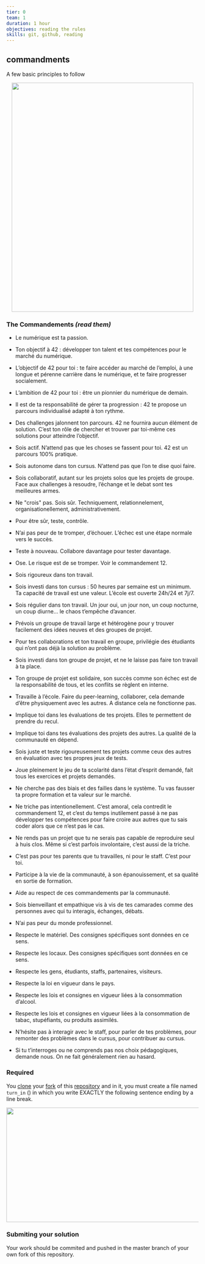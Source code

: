 ```yaml
---
tier: 0
team: 1
duration: 1 hour
objectives: reading the rules
skills: git, github, reading
---
```


## commandments

A few basic principles to follow

<p align="center">
  <img width="476" height="600" src="https://upload.wikimedia.org/wikipedia/commons/thumb/e/e5/MCC-31231_Mozes_toont_de_wetstafelen_%281%29.tif/lossy-page1-476px-MCC-31231_Mozes_toont_de_wetstafelen_%281%29.tif.jpg">
</p>

### The Commandements _(read them)_

-   Le numérique est ta passion.

-   Ton objectif à 42 : développer ton talent et tes compétences pour le marché du numérique.

-   L’objectif de 42 pour toi : te faire accéder au marché de l’emploi, à une longue et pérenne carrière dans le numérique, et te faire progresser socialement.

-   L’ambition de 42 pour toi : être un pionnier du numérique de demain.

-   Il est de ta responsabilité de gérer ta progression : 42 te propose un parcours individualisé adapté à ton rythme.

-   Des challenges jalonnent ton parcours. 42 ne fournira aucun élément de solution. C’est ton rôle de chercher et trouver par toi-même ces solutions pour atteindre l’objectif.

-   Sois actif. N’attend pas que les choses se fassent pour toi. 42 est un parcours 100% pratique.

-   Sois autonome dans ton cursus. N’attend pas que l’on te dise quoi faire.

-   Sois collaboratif, autant sur les projets solos que les projets de groupe. Face aux challenges à resoudre, l’échange et le debat sont tes meilleures armes.

-   Ne "crois" pas. Sois sûr. Techniquement, relationnelement, organisationellement, administrativement.

-   Pour être sûr, teste, contrôle.

-   N’ai pas peur de te tromper, d’échouer. L’échec est une étape normale vers le succès.

-   Teste à nouveau. Collabore davantage pour tester davantage.

-   Ose. Le risque est de se tromper. Voir le commandement 12.

-   Sois rigoureux dans ton travail.

-   Sois investi dans ton cursus : 50 heures par semaine est un minimum. Ta capacité de travail est une valeur. L’école est ouverte 24h/24 et 7j/7.

-   Sois régulier dans ton travail. Un jour oui, un jour non, un coup nocturne, un coup diurne... le chaos t’empêche d’avancer.

-   Prévois un groupe de travail large et hétérogène pour y trouver facilement des idées neuves et des groupes de projet.

-   Pour tes collaborations et ton travail en groupe, privilégie des étudiants qui n’ont pas déjà la solution au problème.

-   Sois investi dans ton groupe de projet, et ne le laisse pas faire ton travail à ta place.

-   Ton groupe de projet est solidaire, son succès comme son échec est de la responsabilité de tous, et les conflits se règlent en interne.

-   Travaille à l’école. Faire du peer-learning, collaborer, cela demande d’être physiquement avec les autres. A distance cela ne fonctionne pas.

-   Implique toi dans les évaluations de tes projets. Elles te permettent de prendre du recul.

-   Implique toi dans tes évaluations des projets des autres. La qualité de la communauté en dépend.

-   Sois juste et teste rigoureusement tes projets comme ceux des autres en évaluation avec tes propres jeux de tests.

-   Joue pleinement le jeu de ta scolarité dans l’état d’esprit demandé, fait tous les exercices et projets demandés.

-   Ne cherche pas des biais et des failles dans le système. Tu vas fausser ta propre formation et ta valeur sur le marché.

-   Ne triche pas intentionellement. C’est amoral, cela contredit le commandement 12, et c’est du temps inutilement passé à ne pas développer tes compétences pour faire croire aux autres que tu sais coder alors que ce n’est pas le cas.

-   Ne rends pas un projet que tu ne serais pas capable de reproduire seul à huis clos. Même si c’est parfois involontaire, c’est aussi de la triche.

-   C’est pas pour tes parents que tu travailles, ni pour le staff. C’est pour toi.

-   Participe à la vie de la communauté, à son épanouissement, et sa qualité en sortie de formation.

-   Aide au respect de ces commandements par la communauté.

-   Sois bienveillant et empathique vis à vis de tes camarades comme des personnes avec qui tu interagis, échanges, débats.

-   N’ai pas peur du monde professionnel.

-   Respecte le matériel. Des consignes spécifiques sont données en ce sens.

-   Respecte les locaux. Des consignes spécifiques sont données en ce sens.

-   Respecte les gens, étudiants, staffs, partenaires, visiteurs.

-   Respecte la loi en vigueur dans le pays.

-   Respecte les lois et consignes en vigueur liées à la consommation d’alcool.

-   Respecte les lois et consignes en vigueur liées à la consommation de tabac, stupéfiants, ou produits assimilés.

-   N’hésite pas à interagir avec le staff, pour parler de tes problèmes, pour remonter des problèmes dans le cursus, pour contribuer au cursus.

-   Si tu t’interroges ou ne comprends pas nos choix pédagogiques, demande nous. On ne fait généralement rien au hasard.

### Required

You [clone](http://lmgtfy.com/?q=git+clone) your [fork](http://lmgtfy.com/?q=github+fork) of this [repository](http://lmgtfy.com/?q=git+repository)
and in it, you must create a file named `turn_in` () in which you write EXACTLY the following sentence ending by a line break.

<p align="center">
  <img width="600" height="300" src="https://i.imgur.com/2PPQ2iZ.png">
</p>

### Submiting your solution

Your work should be commited and pushed in the master branch of your own fork of this repository.
